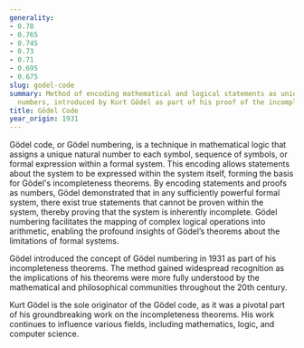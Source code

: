 ```yaml
---
generality:
- 0.78
- 0.765
- 0.745
- 0.73
- 0.71
- 0.695
- 0.675
slug: godel-code
summary: Method of encoding mathematical and logical statements as unique natural
  numbers, introduced by Kurt Gödel as part of his proof of the incompleteness theorems.
title: Gödel Code
year_origin: 1931
---
```


Gödel code, or Gödel numbering, is a technique in mathematical logic that assigns a unique natural number to each symbol, sequence of symbols, or formal expression within a formal system. This encoding allows statements about the system to be expressed within the system itself, forming the basis for Gödel's incompleteness theorems. By encoding statements and proofs as numbers, Gödel demonstrated that in any sufficiently powerful formal system, there exist true statements that cannot be proven within the system, thereby proving that the system is inherently incomplete. Gödel numbering facilitates the mapping of complex logical operations into arithmetic, enabling the profound insights of Gödel’s theorems about the limitations of formal systems.

Gödel introduced the concept of Gödel numbering in 1931 as part of his incompleteness theorems. The method gained widespread recognition as the implications of his theorems were more fully understood by the mathematical and philosophical communities throughout the 20th century.

Kurt Gödel is the sole originator of the Gödel code, as it was a pivotal part of his groundbreaking work on the incompleteness theorems. His work continues to influence various fields, including mathematics, logic, and computer science.